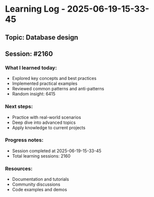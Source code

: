 # Learning Log - 2025-06-19-15-33-45

## Topic: Database design
## Session: #2160

### What I learned today:
- Explored key concepts and best practices
- Implemented practical examples  
- Reviewed common patterns and anti-patterns
- Random insight: 6415

### Next steps:
- Practice with real-world scenarios
- Deep dive into advanced topics
- Apply knowledge to current projects

### Progress notes:
- Session completed at 2025-06-19-15-33-45
- Total learning sessions: 2160

### Resources:
- Documentation and tutorials
- Community discussions
- Code examples and demos
